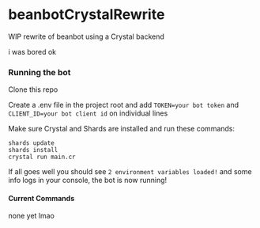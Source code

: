 # beanbotCrystalRewrite
WIP rewrite of beanbot using a Crystal backend

i was bored ok

### Running the bot

Clone this repo 

Create a .env file in the project root and add `TOKEN=your bot token` and `CLIENT_ID=your bot client id` on individual lines

Make sure Crystal and Shards are installed and run these commands:

```
shards update
shards install
crystal run main.cr
```

If all goes well you should see `2 environment variables loaded!` and some info logs in your console, the bot is now running!

#### Current Commands
none yet lmao
